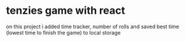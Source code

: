 # tenzies game with react

on this project i added time tracker, number of rolls and saved best time (lowest time to finish the game) to local storage

